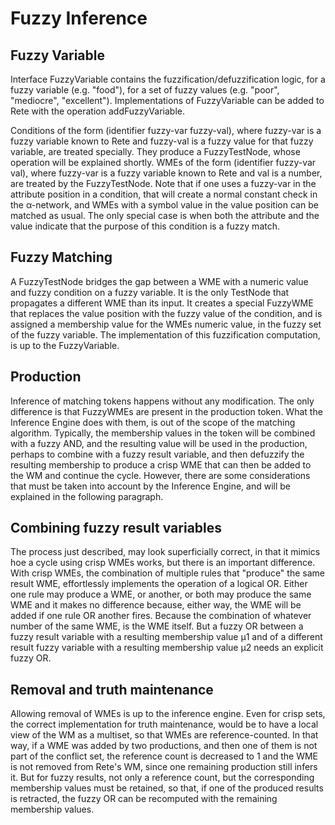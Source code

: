 # Fuzzy Inference
## Fuzzy Variable
Interface FuzzyVariable contains the fuzzification/defuzzification logic, for a fuzzy variable (e.g. "food"),
for a set of fuzzy values (e.g. "poor", "mediocre", "excellent"). Implementations of FuzzyVariable can 
be added to Rete with the operation addFuzzyVariable.

Conditions of the form (identifier fuzzy-var fuzzy-val), where fuzzy-var is a fuzzy variable known to Rete and fuzzy-val
is a fuzzy value for that fuzzy variable, are treated specially. They produce a FuzzyTestNode, whose operation will be
explained shortly. WMEs of the form (identifier fuzzy-var val), where fuzzy-var is a fuzzy variable known to Rete and 
val is a number, are treated by the FuzzyTestNode. Note that if one uses a fuzzy-var in the attribute position in a 
condition, that will create a normal constant check in the α-network, and WMEs with a symbol value in the value 
position can be matched as usual. The only special case is when both the attribute and the value indicate that the
purpose of this condition is a fuzzy match.

## Fuzzy Matching
A FuzzyTestNode bridges the gap between a WME with a numeric value and fuzzy condition on a fuzzy variable. It is the
only TestNode that propagates a different WME than its input. It creates a special FuzzyWME that replaces the 
value position with the fuzzy value of the condition, and is assigned a membership value for the WMEs numeric value, in
the fuzzy set of the fuzzy variable. The implementation of this fuzzification computation, is up to the FuzzyVariable.

## Production
Inference of matching tokens happens without any modification. The only difference is that FuzzyWMEs are present in the
production token. What the Inference Engine does with them, is out of the scope of the matching algorithm. Typically,
the membership values in the token will be combined with a fuzzy AND, and the resulting value will be used
in the production, perhaps to combine with a fuzzy result variable, and then defuzzify the resulting membership to
produce a crisp WME that can then be added to the WM and continue the cycle. However, there are some considerations
that must be taken into account by the Inference Engine, and will be explained in the following paragraph.

## Combining fuzzy result variables
The process just described, may look superficially correct, in that it mimics hoe a cycle using crisp WMEs works, but
there is an important difference. With crisp WMEs, the combination of multiple rules that "produce" the same result WME,
effortlessly implements the operation of a logical OR. Either one rule may produce a WME, or another, or both may 
produce the same WME and it makes no difference because, either way, the WME will be added if one rule OR another fires.
Because the combination of whatever number of the same WME, is the WME itself. But a fuzzy OR between a fuzzy result 
variable with a resulting membership value μ1 and of a different result fuzzy
variable with a resulting membership value μ2 needs an explicit fuzzy OR.

## Removal and truth maintenance
Allowing removal of WMEs is up to the inference engine. Even for crisp sets, the correct implementation for
truth maintenance, would be to
have a local view of the WM as a multiset, so that WMEs are reference-counted. In that way, if a WME was added by two
productions, and then one of them is not part of the conflict set, the reference count is decreased to 1 and the WME
is not removed from Rete's WM, since one remaining production still infers it. But for fuzzy results, not only a 
reference count, but the corresponding membership values must be retained, so that, if one of the produced results is
retracted, the fuzzy OR can be recomputed with the remaining membership values.
